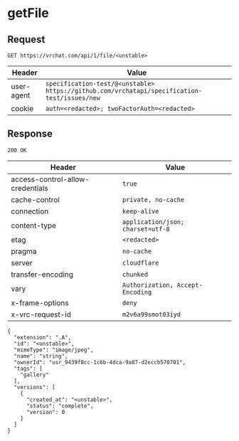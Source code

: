 # getFile

## Request
`GET https://vrchat.com/api/1/file/<unstable>`

| Header | Value |
| ------ | ----- |
| user-agent | `specification-test/@<unstable> https://github.com/vrchatapi/specification-test/issues/new` |
| cookie | `auth=<redacted>; twoFactorAuth=<redacted>` |


## Response
`200 OK`

| Header | Value |
| ------ | ----- |
| access-control-allow-credentials | `true` |
| cache-control | `private, no-cache` |
| connection | `keep-alive` |
| content-type | `application/json; charset=utf-8` |
| etag | `<redacted>` |
| pragma | `no-cache` |
| server | `cloudflare` |
| transfer-encoding | `chunked` |
| vary | `Authorization, Accept-Encoding` |
| x-frame-options | `deny` |
| x-vrc-request-id | `m2v6a99smot03iyd` |

```jsonc
{
  "extension": ".A",
  "id": "<unstable>",
  "mimeType": "image/jpeg",
  "name": "string",
  "ownerId": "usr_9439f8cc-1c6b-4dca-9a07-d2eccb570701",
  "tags": [
    "gallery"
  ],
  "versions": [
    {
      "created_at": "<unstable>",
      "status": "complete",
      "version": 0
    }
  ]
}
```
